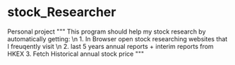 # stock_Researcher
Personal project
"""
    This program should help my stock research by automatically getting: \n
    1. In Browser open stock researching websites that I freuqently visit \n
    2. last 5 years annual reports + interim reports from HKEX
    3. Fetch Historical annual stock price
    """
